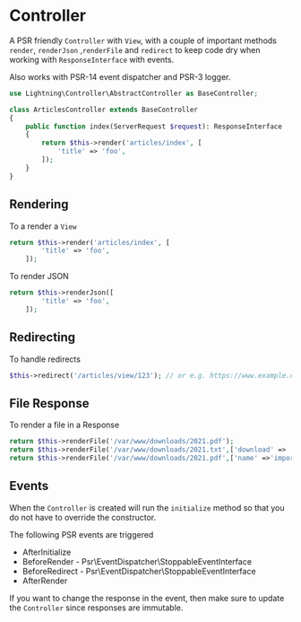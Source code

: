 # Controller

A PSR friendly `Controller` with `View`, with a couple of important methods `render`, `renderJson` ,`renderFile` and `redirect` to keep code dry when working with `ResponseInterface` with events.

Also works with  PSR-14 event dispatcher and PSR-3 logger.

```php
use Lightning\Controller\AbstractController as BaseController;

class ArticlesController extends BaseController
{
    public function index(ServerRequest $request): ResponseInterface
    {
        return $this->render('articles/index', [
            'title' => 'foo',
        ]);
    }
}
```

## Rendering

To a render a `View`

```php
return $this->render('articles/index', [
        'title' => 'foo',
    ]);
```

To render JSON

```php
return $this->renderJson([
        'title' => 'foo',
    ]);
```

## Redirecting

To handle redirects

```php
$this->redirect('/articles/view/123'); // or e.g. https://www.example.com
```

## File Response

To render a file in a Response

```php
return $this->renderFile('/var/www/downloads/2021.pdf');
return $this->renderFile('/var/www/downloads/2021.txt',['download' => 'false']); // To not force download
return $this->renderFile('/var/www/downloads/2021.pdf',['name' =>'important.pdf']); // To give the file a different name
```

## Events

When the `Controller` is created will run the `initialize` method so that you do not have to override the constructor.

The following PSR events are triggered

- AfterInitialize
- BeforeRender - Psr\EventDispatcher\StoppableEventInterface
- BeforeRedirect - Psr\EventDispatcher\StoppableEventInterface
- AfterRender

If you want to change the response in the event, then make sure to update the `Controller` since responses are immutable.
